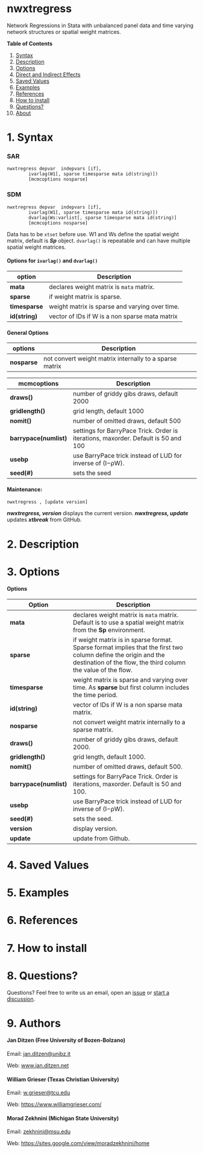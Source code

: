 # nwxtregress
Network Regressions in Stata with unbalanced panel data and time varying network structures or spatial weight matrices.

__Table of Contents__
1. [Syntax](#1-syntax)
2. [Description](#2-description)
3. [Options](#3-options)
4. [Direct and Indirect Effects](#4-direct-and-indirect-effects)
5. [Saved Values](#5-saved-values)
6. [Examples](#6-examples)
7. [References](#7-references)
8. [How to install](#8-how-to-install)
9. [Questions?](#9-questions?)
10. [About](#10-authors)


# 1. Syntax

### SAR

```
nwxtregress depvar  indepvars [if], 
        ivarlag(W1[, sparse timesparse mata id(string)])
        [mcmcoptions nosparse]
```

### SDM

```
nwxtregress depvar  indepvars [if], 
        ivarlag(W1[, sparse timesparse mata id(string)])
        dvarlag(Ws:varlist[, sparse timesparse mata id(string)]
        [mcmcoptions nosparse]
```

Data has to be ```xtset``` before use. W1 and Ws define the spatial weight matrix, default is ***Sp*** object. ```dvarlag()``` is repeatable and can have multiple spatial weight matrices.

#### Options for ```ivarlag()``` and ```dvarlag()```

option | Description
--- | ---
**mata** | declares weight matrix is ```mata``` matrix.
**sparse** | if weight matrix is sparse.
**timesparse** | weight matrix is sparse and varying over time.
**id(string)** | vector of IDs if W is a non sparse mata matrix

#### General Options

options | Description
--- | ---
**nosparse** | not convert weight matrix internally to a sparse matrix

mcmcoptions | Description
--- | ---
**draws()** | number of griddy gibs draws, default 2000
**gridlength()** | grid length, default 1000
**nomit()** | number of omitted draws, default 500
**barrypace(numlist)** | settings for BarryPace Trick. Order is iterations, maxorder. Default is 50 and 100
**usebp** | use BarryPace trick instead of LUD for inverse of (I−ρW).
**seed(#)** | sets the seed

#### Maintenance:

```
nwxtregress , [update version]
```

***nwxtregress, version*** displays the current version.
***nwxtregress, update*** updates ***xtbreak*** from GitHub.


# 2. Description

# 3. Options

#### Options

Option | Description
 --- | --- 
**mata** | declares weight matrix is ```mata``` matrix. Default is to use a spatial weight matrix from the **Sp** environment.
**sparse** | if weight matrix is in sparse format. Sparse format implies that the first two column define the origin and the destination of the flow, the third column the value of the flow.
**timesparse** | weight matrix is sparse and varying over time. As **sparse** but first column includes the time period.
**id(string)** | vector of IDs if W is a non sparse mata matrix.
**nosparse** | not convert weight matrix internally to a sparse matrix.
**draws()** | number of griddy gibs draws, default 2000.
**gridlength()** | grid length, default 1000.
**nomit()** | number of omitted draws, default 500.
**barrypace(numlist)** | settings for BarryPace Trick. Order is iterations, maxorder. Default is 50 and 100.
**usebp** | use BarryPace trick instead of LUD for inverse of (I−ρW).
**seed(#)** | sets the seed.
**version** | display version.
**update** | update from Github.

 # 4. Saved Values

 # 5. Examples

 # 6. References

# 7. How to install


# 8. Questions?

Questions? Feel free to write us an email, open an [issue](https://github.com/JanDitzen/xtbreak/issues) or [start a discussion](https://github.com/JanDitzen/xtbreak/discussions).


# 9. Authors

#### Jan Ditzen (Free University of Bozen-Bolzano)

Email: jan.ditzen@unibz.it

Web: www.jan.ditzen.net

#### William Grieser (Texas Christian University)

Email: w.grieser@tcu.edu

Web: https://www.williamgrieser.com/

#### Morad Zekhnini (Michigan State University)

Email: zekhnini@msu.edu

Web: https://sites.google.com/view/moradzekhnini/home
